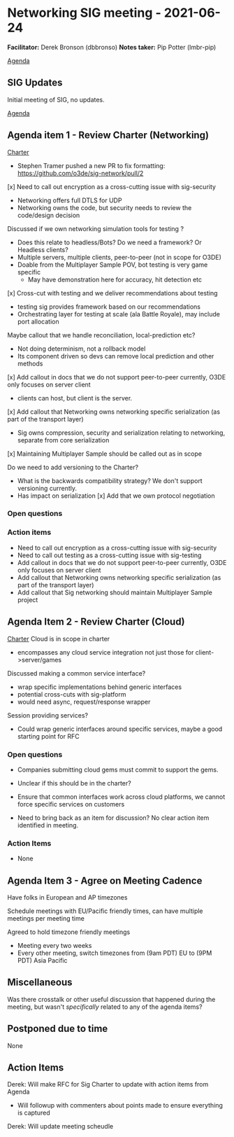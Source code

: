 # Networking SIG  meeting - 2021-06-24

**Facilitator:** Derek Bronson (dbbronso)
**Notes taker:** Pip Potter (lmbr-pip)

[Agenda](AGENDA_ISSUE_#)

## SIG Updates

Initial meeting of SIG, no updates.

[Agenda](https://github.com/o3de/sig-network/issues/1)

## Agenda item 1 - Review Charter (Networking)

[Charter](https://github.com/o3de/sig-network/blob/main/governance/SIG%20Network%20Charter.md)
* Stephen Tramer pushed a new PR to fix formatting: https://github.com/o3de/sig-network/pull/2

[x] Need to call out encryption as a cross-cutting issue with sig-security
* Networking offers full DTLS for UDP
* Networking owns the code, but security needs to review the code/design decision
               
Discussed if we own networking simulation tools for testing ?
* Does this relate to headless/Bots? Do we need a framework? Or Headless clients?
* Multiple servers, multiple clients, peer-to-peer (not in scope for O3DE)
* Doable from the Multiplayer Sample POV, bot testing is very game specific
    * May have demonstration here for accuracy, hit detection etc

[x] Cross-cut with testing and we deliver recommendations about testing
* testing sig provides framework based on our recommendations
* Orchestrating layer for testing at scale (ala Battle Royale), may include port allocation
 
Maybe callout that we handle reconciliation, local-prediction etc?
* Not doing determinism, not a rollback model
* Its component driven so devs can remove local prediction and other methods
 
[x] Add callout in docs that we do not support peer-to-peer currently, O3DE only focuses on server client
* clients can host, but client is the server.
 
[x] Add callout that Networking owns networking specific serialization (as part of the transport layer)
* Sig owns compression, security and serialization relating to networking, separate from core serialization
 
[x] Maintaining Multiplayer Sample should be called out as in scope
 
Do we need to add versioning to the Charter?
- What is the backwards compatibility strategy? We don't support versioning currently.
- Has impact on serialization
[x] Add that we own protocol negotiation
  
### Open questions

### Action items

* Need to call out encryption as a cross-cutting issue with sig-security
* Need to call out testing as a cross-cutting issue with sig-testing
* Add callout in docs that we do not support peer-to-peer currently, O3DE only focuses on server client
* Add callout that Networking owns networking specific serialization (as part of the transport layer)
* Add callout that Sig networking should maintain Multiplayer Sample project

## Agenda Item 2 - Review Charter (Cloud)

[Charter](https://github.com/o3de/sig-network/blob/main/governance/SIG%20Network%20Charter.md)
Cloud is in scope in charter
* encompasses any cloud service integration not just those for client->server/games
 
Discussed making a common service interface?
- wrap specific implementations behind generic interfaces
- potential cross-cuts with sig-platform
- would need async, request/response wrapper
 
Session providing services?
- Could wrap generic interfaces around specific services, maybe a good starting point for RFC

### Open questions
* Companies submitting cloud gems must commit to support the gems.
- Unclear if this should be in the charter?

* Ensure that common interfaces work across cloud platforms, we cannot force specific services on customers
- Need to bring back as an item for discussion? No clear action item identified in meeting.

### Action Items
* None


## Agenda Item 3 - Agree on Meeting Cadence
Have folks in European and AP timezones
 
Schedule meetings with EU/Pacific friendly times, can have multiple meetings per meeting time
 
Agreed to hold timezone friendly meetings
- Meeting every two weeks
- Every other meeting, switch timezones from (9am PDT) EU  to (9PM PDT) Asia Pacific
 

## Miscellaneous

Was there crosstalk or other useful discussion that happened during the meeting, but wasn't _specifically_ related to any of the agenda items?

## Postponed due to time

None

## Action Items
Derek: Will make RFC for Sig Charter to update with action items from Agenda
- Will followup with commenters about points made to ensure everything is captured

Derek: Will update meeting scheudle